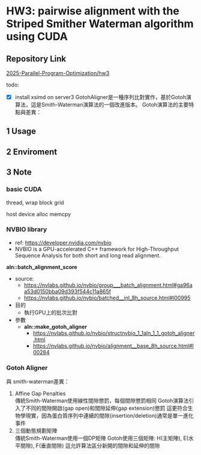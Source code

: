 # HW3: pairwise alignment with the Striped Smither Waterman algorithm using CUDA

## Repository Link
[2025-Parallel-Program-Optimization/hw3](https://github.com/jasminechennnnn/2025-Parallel-Program-Optimization/tree/main/hw3)

todo:
- [x] install xsimd on server3
GotohAligner是一種序列比對實作，基於Gotoh演算法，這是Smith-Waterman演算法的一個改進版本。
Gotoh演算法的主要特點與差異：


## 1 Usage

## 2 Enviroment


## 3 Note
### basic CUDA 
thread, wrap
block
grid


host device
alloc memcpy

### NVBIO library
- ref: https://developer.nvidia.com/nvbio
- NVBIO is a GPU-accelerated C++ framework for High-Throughput Sequence Analysis for both short and long read alignment.

**aln::batch_alignment_score**
- source:
    - https://nvlabs.github.io/nvbio/group___batch_alignment.html#ga96aa53d0150bba09d393f544c11a865f
    - https://nvlabs.github.io/nvbio/batched__inl_8h_source.html#l00995
- 目的
    - 執行GPU上的批次比對
- 參數
    - **aln::make_gotoh_aligner**
        - https://nvlabs.github.io/nvbio/structnvbio_1_1aln_1_1_gotoh_aligner.html
        - https://nvlabs.github.io/nvbio/alignment__base_8h_source.html#l00284


### Gotoh Aligner
與 smith-waterman差異：
1. Affine Gap Penalties  
傳統Smith-Waterman使用線性間隙懲罰，每個間隙懲罰相同
Gotoh演算法引入了不同的間隙開啟(gap open)和間隙延伸(gap extension)懲罰
這更符合生物學現實，因為蛋白質序列中連續的間隙(insertion/deletion)通常是單一進化事件
2. 三個動態規劃矩陣  
傳統Smith-Waterman使用一個DP矩陣
Gotoh使用三個矩陣: H(主矩陣), E(水平間隙), F(垂直間隙)
這允許算法區分新開的間隙和延伸的間隙
